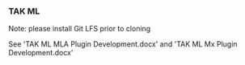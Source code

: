 ### TAK ML 

Note: please install Git LFS prior to cloning

See 'TAK ML MLA Plugin Development.docx' and 'TAK ML Mx Plugin Development.docx' 
